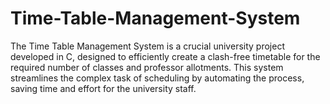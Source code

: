 # Time-Table-Management-System
The Time Table Management System is a crucial university project developed in C, designed to efficiently create a clash-free timetable for the required number of classes and professor allotments. This system streamlines the complex task of scheduling by automating the process, saving time and effort for the university staff.
